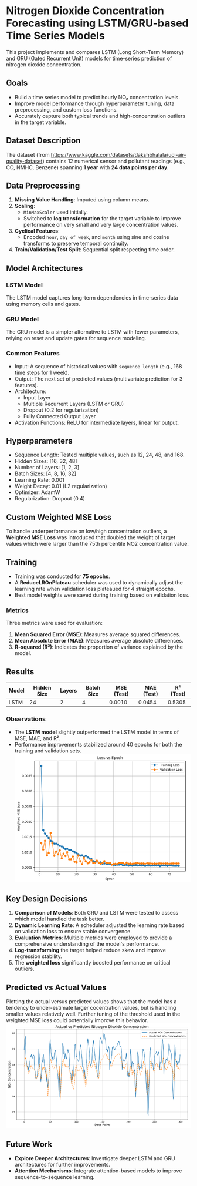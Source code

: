# Nitrogen Dioxide Concentration Forecasting using LSTM/GRU-based Time Series Models


This project implements and compares LSTM (Long Short-Term Memory) and GRU (Gated Recurrent Unit) models for time-series prediction of nitrogen dioxide concentration. 

## Goals

- Build a time series model to predict hourly NO₂ concentration levels.
- Improve model performance through hyperparameter tuning, data preprocessing, and custom loss functions.
- Accurately capture both typical trends and high-concentration outliers in the target variable.

## Dataset Description

The dataset (from https://www.kaggle.com/datasets/dakshbhalala/uci-air-quality-dataset) contains 12 numerical sensor and pollutant readings (e.g., CO, NMHC, Benzene) spanning **1 year** with **24 data points per day**. 

## Data Preprocessing

1. **Missing Value Handling**: Imputed using column means.
2. **Scaling**:
   - `MinMaxScaler` used initially.
   - Switched to **log transformation** for the target variable to improve performance on very small and very large concentration values.
3. **Cyclical Features**:
   - Encoded `hour`, `day of week`, and `month` using sine and cosine transforms to preserve temporal continuity.
4. **Train/Validation/Test Split**: Sequential split respecting time order.


## Model Architectures

### LSTM Model
The LSTM model captures long-term dependencies in time-series data using memory cells and gates.

### GRU Model
The GRU model is a simpler alternative to LSTM with fewer parameters, relying on reset and update gates for sequence modeling.

### Common Features
- Input: A sequence of historical values with `sequence_length` (e.g., 168 time steps for 1 week).
- Output: The next set of predicted values (multivariate prediction for 3 features).
- Architecture:
  - Input Layer
  - Multiple Recurrent Layers (LSTM or GRU)
  - Dropout (0.2 for regularization)
  - Fully Connected Output Layer
- Activation Functions: ReLU for intermediate layers, linear for output.

## Hyperparameters
- Sequence Length: Tested multiple values, such as 12, 24, 48, and 168.
- Hidden Sizes: [16, 32, 48]
- Number of Layers: [1, 2, 3]
- Batch Sizes: [4, 8, 16, 32]
- Learning Rate: 0.001
- Weight Decay: 0.01 (L2 regularization)
- Optimizer: AdamW
- Regularization: Dropout (0.4)

## Custom Weighted MSE Loss

To handle underperformance on low/high concentration outliers, a **Weighted MSE Loss** was introduced that doubled the weight of target values which were larger than the 75th percentile NO2 concentration value.


## Training
- Training was conducted for **75 epochs**.
- A **ReduceLROnPlateau** scheduler was used to dynamically adjust the learning rate when validation loss plateaued for 4 straight epochs.
- Best model weights were saved during training based on validation loss.

### Metrics
Three metrics were used for evaluation:
1. **Mean Squared Error (MSE)**: Measures average squared differences.
2. **Mean Absolute Error (MAE)**: Measures average absolute differences.
3. **R-squared (R²)**: Indicates the proportion of variance explained by the model.

## Results

| Model      | Hidden Size | Layers | Batch Size | MSE (Test) | MAE (Test) | R² (Test) |
|------------|-------------|--------|------------|------------|------------|-----------|
| LSTM       | 24          | 2      | 4          | 0.0010     | 0.0454     | 0.5305    |

### Observations
- The **LSTM model** slightly outperformed the LSTM model in terms of MSE, MAE, and R².
- Performance improvements stabilized around 40 epochs for both the training and validation sets.
![TrainingResults](LossPlot.png)

## Key Design Decisions
1. **Comparison of Models**: Both GRU and LSTM were tested to assess which model handled the task better.
2. **Dynamic Learning Rate**: A scheduler adjusted the learning rate based on validation loss to ensure stable convergence.
3. **Evaluation Metrics**: Multiple metrics were employed to provide a comprehensive understanding of the model's performance.
4. **Log-transforming** the target helped reduce skew and improve regression stability.
5. The **weighted loss** significantly boosted performance on critical outliers.

## Predicted vs Actual Values
Plotting the actual versus predicted values shows that the model has a tendency to under-estimate larger cocentration values, but is handling smaller values relatively well. Further tuning of the threshold used in the weighted MSE loss could potentially improve this behavior.
![Comparison](Comparison.png)

## Future Work
- **Explore Deeper Architectures**: Investigate deeper LSTM and GRU architectures for further improvements.
- **Attention Mechanisms**: Integrate attention-based models to improve sequence-to-sequence learning.


